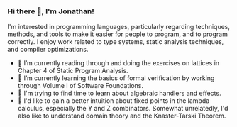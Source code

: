 ### Hi there 👋, I'm Jonathan!

I'm interested in programming languages, particularly regarding techniques, methods, and tools to make it easier for people to program, and to program correctly. I enjoy work related to type systems, static analysis techniques, and compiler optimizations. 

 - 🌱 I’m currently reading through and doing the exercises on lattices in Chapter 4 of Static Program Analysis. 
 - 🌱 I’m currently learning the basics of formal verification by working through Volume I of Software Foundations.
 - 🔭 I'm trying to find time to learn about algebraic handlers and effects. 
 - 🔭 I'd like to gain a better intuition about fixed points in the lambda calculus, especially the Y and Z combinators. Somewhat unrelatedly, I'd also like to understand domain theory and the Knaster-Tarski Theorem.
<!-- 
**JonathanDLTran/JonathanDLTran** is a ✨ _special_ ✨ repository because its `README.md` (this file) appears on your GitHub profile.

Here are some ideas to get you started:

- 🔭 I’m currently working on ...
- 🌱 I’m currently learning ...
- 👯 I’m looking to collaborate on ...
- 🤔 I’m looking for help with ...
- 💬 Ask me about ...
- 📫 How to reach me: ...
- 😄 Pronouns: ...
- ⚡ Fun fact: ...
 -->
